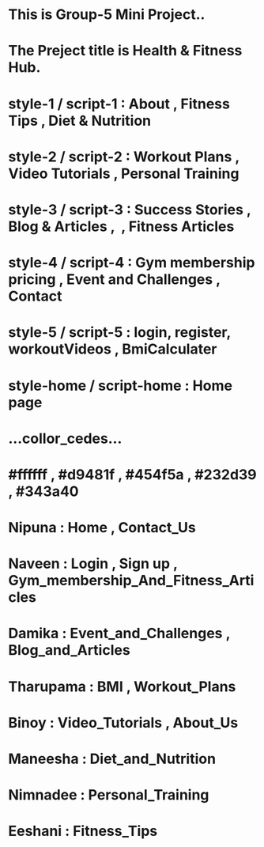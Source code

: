# This is Group-5 Mini Project..

# The Preject title is Health & Fitness Hub.

#

#

# style-1 / script-1 : About , Fitness Tips , Diet & Nutrition

#

# style-2 / script-2 : Workout Plans , Video Tutorials , Personal Training

#

# style-3 / script-3 : Success Stories , Blog & Articles ,  , Fitness Articles

#

# style-4 / script-4 : Gym membership pricing , Event and Challenges , Contact

#

# style-5 / script-5 : login, register, workoutVideos , BmiCalculater

#

# style-home / script-home : Home page

#

# ...collor_cedes...

# #ffffff , #d9481f , #454f5a , #232d39 , #343a40

#

# Nipuna : Home , Contact_Us

#

# Naveen : Login , Sign up , Gym_membership_And_Fitness_Articles

#

# Damika : Event_and_Challenges , Blog_and_Articles

#

# Tharupama : BMI , Workout_Plans

#

# Binoy : Video_Tutorials , About_Us

#

# Maneesha : Diet_and_Nutrition

#

# Nimnadee : Personal_Training

#

# Eeshani : Fitness_Tips

#

#

#
